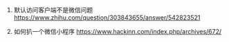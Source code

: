 1. 默认访问客户端不是微信问题
https://www.zhihu.com/question/303843655/answer/542823521

2. 如何扒一个微信小程序
https://www.hackinn.com/index.php/archives/672/
